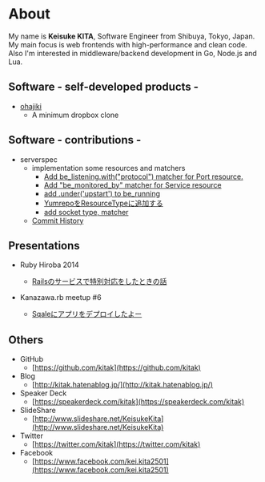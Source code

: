 # About

My name is **Keisuke KITA**, Software Engineer from Shibuya, Tokyo, Japan.  
My main focus is web frontends with high-performance and clean code.  
Also I'm interested in middleware/backend development in Go, Node.js and Lua.

## Software - self-developed products -

- [ohajiki](https://github.com/kitak/ohajiki)
  * A minimum dropbox clone

## Software - contributions -

- serverspec
  * implementation some resources and matchers
    * [Add be_listening.with("protocol") matcher for Port resource.](https://github.com/mizzy/serverspec/pull/200)
    * [Add "be_monitored_by" matcher for Service resource](https://github.com/mizzy/serverspec/pull/187)
    * [add .under('upstart') to be_running](https://github.com/mizzy/serverspec/pull/186)
    * [YumrepoをResourceTypeに追加する](https://github.com/mizzy/serverspec/pull/162)
    * [add socket type, matcher](https://github.com/mizzy/serverspec/pull/156)
  * [Commit History](https://github.com/mizzy/serverspec/commits/master?author=kitak)

## Presentations

- Ruby Hiroba 2014
  * [Railsのサービスで特別対応をしたときの話](https://speakerdeck.com/kitak/railsfalsesabisudete-bie-dui-ying-wositatokifalsehua)

- Kanazawa.rb meetup #6
  * [Sqaleにアプリをデプロイしたよー](http://www.slideshare.net/KeisukeKita/sqale)

## Others

- GitHub
  * [https://github.com/kitak](https://github.com/kitak)
- Blog
  * [http://kitak.hatenablog.jp/](http://kitak.hatenablog.jp/)
- Speaker Deck
  * [https://speakerdeck.com/kitak](https://speakerdeck.com/kitak)
- SlideShare
  * [http://www.slideshare.net/KeisukeKita](http://www.slideshare.net/KeisukeKita)
- Twitter
  * [https://twitter.com/kitak](https://twitter.com/kitak)
- Facebook
  * [https://www.facebook.com/kei.kita2501](https://www.facebook.com/kei.kita2501)
